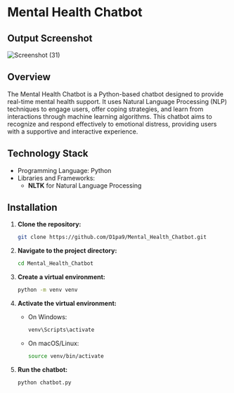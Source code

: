 
# Mental Health Chatbot

## Output Screenshot
![Screenshot (31)](https://github.com/user-attachments/assets/8c43b86d-9cec-4e25-b940-c34c88f41ea7)



## Overview

The Mental Health Chatbot is a Python-based chatbot designed to provide real-time mental health support. It uses Natural Language Processing (NLP) techniques to engage users, offer coping strategies, and learn from interactions through machine learning algorithms. This chatbot aims to recognize and respond effectively to emotional distress, providing users with a supportive and interactive experience.


## Technology Stack

- Programming Language: Python
- Libraries and Frameworks:
  - **NLTK** for Natural Language Processing

## Installation

1. **Clone the repository:**

    ```bash
    git clone https://github.com/D1pa9/Mental_Health_Chatbot.git
    ```

2. **Navigate to the project directory:**

    ```bash
    cd Mental_Health_Chatbot
    ```

3. **Create a virtual environment:**

    ```bash
    python -m venv venv
    ```

4. **Activate the virtual environment:**

    - On Windows:
        ```bash
        venv\Scripts\activate
        ```
    - On macOS/Linux:
        ```bash
        source venv/bin/activate
        ```

5. **Run the chatbot:**

    ```bash
    python chatbot.py
    ```



